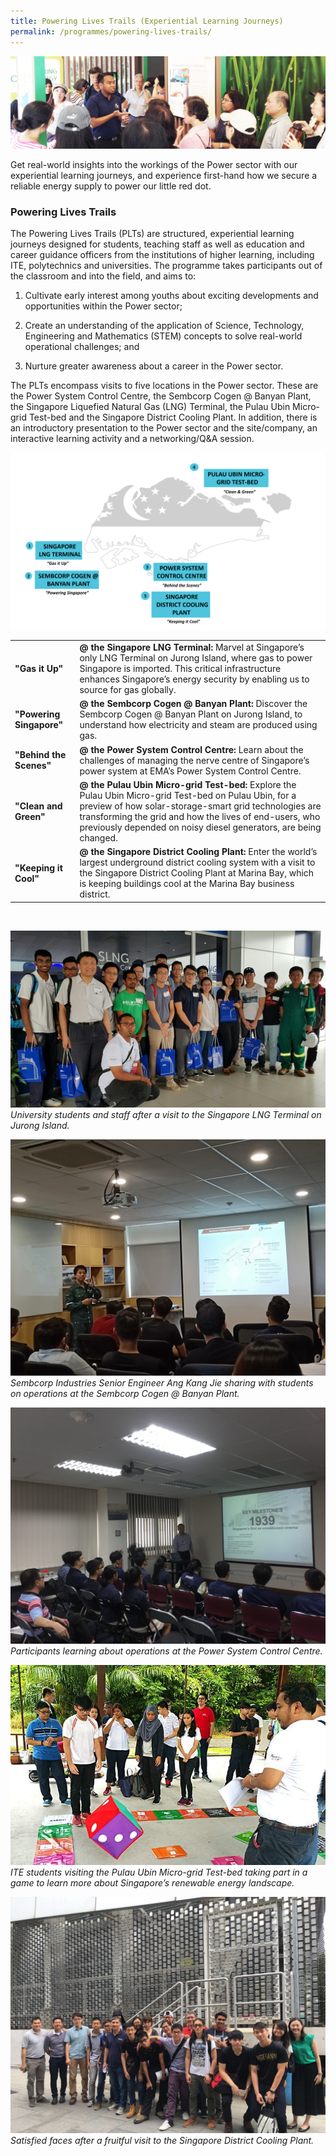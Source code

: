 ```yaml
---
title: Powering Lives Trails (Experiential Learning Journeys)
permalink: /programmes/powering-lives-trails/
---
```

![Experiential Learning Journey (Photograph)](/images/programmes/experiential-learning-journeys/Events_sub.jpg)

Get real-world insights into the workings of the Power sector with our experiential learning journeys, and experience first-hand how we secure a reliable energy supply to power our little red dot.

### Powering Lives Trails
The Powering Lives Trails (PLTs) are structured, experiential learning journeys designed for students, teaching staff as well as education and career guidance officers from the institutions of higher learning, including ITE, polytechnics and universities. The programme takes participants out of the classroom and into the field, and aims to:

1.    Cultivate early interest among youths about exciting developments and opportunities within the Power sector;

2.    Create an understanding of the application of Science, Technology, Engineering and Mathematics (STEM) concepts to solve real-world operational challenges; and

3.    Nurture greater awareness about a career in the Power sector.

The PLTs encompass visits to five locations in the Power sector. These are the Power System Control Centre, the Sembcorp Cogen @ Banyan Plant, the Singapore Liquefied Natural Gas (LNG) Terminal, the Pulau Ubin Micro-grid Test-bed and the Singapore District Cooling Plant. In addition, there is an introductory presentation to the Power sector and the site/company, an interactive learning activity and a networking/Q&A session.

![Experiential Learning Journeys (Map)](/images/programmes/experiential-learning-journeys/journey-map.png)

|   |   |
|---|---|
|**"Gas it Up"**| **@ the Singapore LNG Terminal:** Marvel at Singapore’s only LNG Terminal on Jurong Island, where gas to power Singapore is imported. This critical infrastructure enhances Singapore’s energy security by enabling us to source for gas globally.|
|**"Powering Singapore"**| **@ the Sembcorp Cogen @ Banyan Plant:** Discover the Sembcorp Cogen @ Banyan Plant on Jurong Island, to understand how electricity and steam are produced using gas.|
|**"Behind the Scenes"**| **@ the Power System Control Centre:** Learn about the challenges of managing the nerve centre of Singapore’s power system at EMA’s Power System Control Centre.|
|**"Clean and Green"**| **@ the Pulau Ubin Micro-grid Test-bed:** Explore the Pulau Ubin Micro-grid Test-bed  on Pulau Ubin, for a preview of how solar-storage-smart grid technologies are transforming the grid and how the lives of end-users, who previously depended on noisy diesel generators, are being changed.|
|**"Keeping it Cool"**| **@ the Singapore District Cooling Plant:** Enter the world’s largest underground district cooling system with a visit to the Singapore District Cooling Plant at Marina Bay, which is keeping buildings cool at the Marina Bay business district.  |

&nbsp;

![University students and staff after a visit to the Singapore LNG Terminal on Jurong Island](/images/programmes/experiential-learning-journeys/SLNG%20(replace).jpg)
_University students and staff after a visit to the Singapore LNG Terminal on Jurong Island._  

![Sembcorp Industries Senior Engineer Ang Kang Jie sharing with students on operations at the Sembcorp Cogen @ Banyan Plant.](/images/programmes/experiential-learning-journeys/Sembcorp-PLT.jpg)
_Sembcorp Industries Senior Engineer Ang Kang Jie sharing with students on operations at the Sembcorp Cogen @ Banyan Plant._  

![Participants learning about operations at the Power System Control Centre.](/images/programmes/experiential-learning-journeys/PSCC%20photo.jpg)
_Participants learning about operations at the Power System Control Centre._  

![ITE students visiting the Pulau Ubin Micro-grid Test-bed taking part in a game to learn more about Singapore’s renewable energy landscape.](/images/programmes/experiential-learning-journeys/Ubin%20(replace).jpg)
_ITE students visiting the Pulau Ubin Micro-grid Test-bed taking part in a game to learn more about Singapore’s renewable energy landscape._  

![Satisfied faces after a fruitful visit to the Singapore District Cooling Plant.](/images/programmes/experiential-learning-journeys/SDC.JPG)
_Satisfied faces after a fruitful visit to the Singapore District Cooling Plant._  
